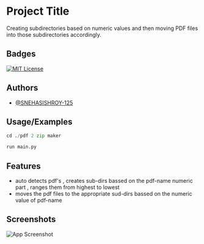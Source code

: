 
# Project Title

Creating subdirectories based on numeric values and then moving PDF files into those subdirectories accordingly.


## Badges

[![MIT License](https://img.shields.io/badge/License-MIT-green.svg)](https://choosealicense.com/licenses/mit/)



## Authors

- [@SNEHASISHROY-125](https://SNEHASISHROY-125.github.io)


## Usage/Examples

```python
cd ./pdf 2 zip maker

run main.py


```


## Features

- auto detects pdf's , creates sub-dirs bassed on the pdf-name numeric part , ranges them from highest to lowest
- moves the pdf files to the appropriate sud-dirs bassed on the numeric value of pdf-name 



## Screenshots

![App Screenshot](https://via.placeholder.com/468x300?text=App+Screenshot+Here)


